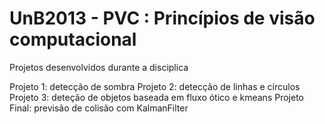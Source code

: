 UnB2013 - PVC : Princípios de visão computacional
===========

Projetos desenvolvidos durante a disciplica

Projeto 1:	detecção de sombra
Projeto 2:	detecção de linhas e círculos
Projeto 3:	deteção de objetos baseada em fluxo ótico e kmeans
Projeto Final: previsão de colisão com KalmanFilter

